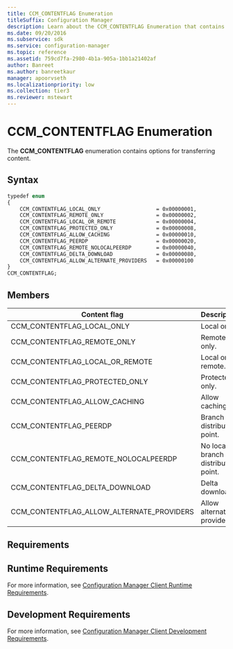 ```yaml
---
title: CCM_CONTENTFLAG Enumeration
titleSuffix: Configuration Manager
description: Learn about the CCM_CONTENTFLAG Enumeration that contains options for transferring content.
ms.date: 09/20/2016
ms.subservice: sdk
ms.service: configuration-manager
ms.topic: reference
ms.assetid: 759cd7fa-2980-4b1a-905a-1bb1a21402af
author: Banreet
ms.author: banreetkaur
manager: apoorvseth
ms.localizationpriority: low
ms.collection: tier3
ms.reviewer: mstewart
---
```

# CCM_CONTENTFLAG Enumeration
The **CCM_CONTENTFLAG** enumeration contains options for transferring content.

## Syntax

```vb
typedef enum
{
    CCM_CONTENTFLAG_LOCAL_ONLY                  = 0x00000001,
    CCM_CONTENTFLAG_REMOTE_ONLY                 = 0x00000002,
    CCM_CONTENTFLAG_LOCAL_OR_REMOTE             = 0x00000004,
    CCM_CONTENTFLAG_PROTECTED_ONLY              = 0x00000008,
    CCM_CONTENTFLAG_ALLOW_CACHING               = 0x00000010,
    CCM_CONTENTFLAG_PEERDP                      = 0x00000020,
    CCM_CONTENTFLAG_REMOTE_NOLOCALPEERDP        = 0x00000040,
    CCM_CONTENTFLAG_DELTA_DOWNLOAD              = 0x00000080,
    CCM_CONTENTFLAG_ALLOW_ALTERNATE_PROVIDERS   = 0x00000100
}
CCM_CONTENTFLAG;
```

## Members

|Content flag|Description|
|-|-|
|CCM_CONTENTFLAG_LOCAL_ONLY|Local only.|
|CCM_CONTENTFLAG_REMOTE_ONLY|Remote only.|
|CCM_CONTENTFLAG_LOCAL_OR_REMOTE|Local or remote.|
|CCM_CONTENTFLAG_PROTECTED_ONLY|Protected only.|
|CCM_CONTENTFLAG_ALLOW_CACHING|Allow caching.|
|CCM_CONTENTFLAG_PEERDP|Branch distribution point.|
|CCM_CONTENTFLAG_REMOTE_NOLOCALPEERDP|No local branch distribution point.|
|CCM_CONTENTFLAG_DELTA_DOWNLOAD|Delta download.|
|CCM_CONTENTFLAG_ALLOW_ALTERNATE_PROVIDERS|Allow alternate providers.|

## Requirements

## Runtime Requirements
 For more information, see [Configuration Manager Client Runtime Requirements](../../../../../develop/core/reqs/client-runtime-requirements.md).

## Development Requirements
 For more information, see [Configuration Manager Client Development Requirements](../../../../../develop/core/reqs/client-development-requirements.md).
